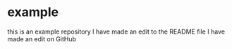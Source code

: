 # example
this is an example repository
I have made an edit to the README file
I have made an edit on GitHub
